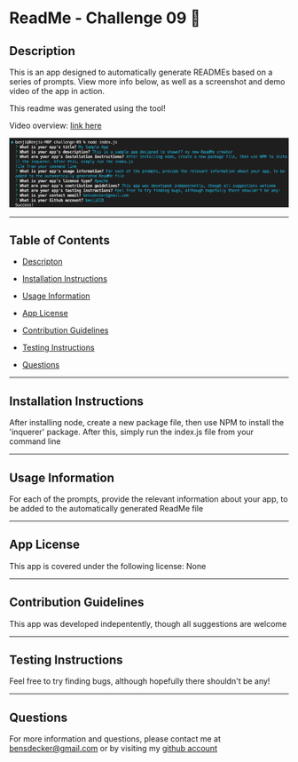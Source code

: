# ReadMe - Challenge 09 📝

## Description 

This is an app designed to automatically generate READMEs based on a series of prompts.  View more info below, as well as a screenshot and demo video of the app in action.  

This readme was generated using the tool!

Video overview: [link here](https://drive.google.com/file/d/1aafC0zu95bp5mlnKHAIptUKuWFew65wv/view)

![console](./assets/screenshots/console.png)

---

## Table of Contents 

* [Descripton](#description)

* [Installation Instructions](#installation-instructions)

* [Usage Information](#usage-information)

* [App License](#app-license)

* [Contribution Guidelines](#contribution-guidelines)

* [Testing Instructions](#testing-instructions)

* [Questions](#questions)



---

## Installation Instructions 

After installing node, create a new package file, then use NPM to install the 'inquerer' package. After this, simply run the index.js file from your command line

---

## Usage Information 

For each of the prompts, provide the relevant information about your app, to be added to the automatically generated ReadMe file

---

## App License 

This app is covered under the following license: None

---

## Contribution Guidelines 

This app was developed indepentently, though all suggestions are welcome

---

## Testing Instructions 

Feel free to try finding bugs, although hopefully there shouldn't be any!

---

## Questions 

For more information and questions, please contact me at <bensdecker@gmail.com> or by visiting my [github account](https://github.com/benjiCCB)